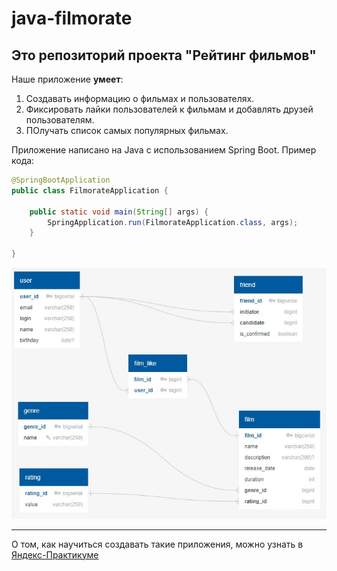 # java-filmorate
## Это репозиторий проекта "Рейтинг фильмов"

Наше приложение **умеет**:
1. Создавать информацию о фильмах и пользователях.
2. Фиксировать лайки пользователей к фильмам и добавлять друзей пользователям.
3. ПОлучать список самых популярных фильмах.

Приложение написано на Java с использованием Spring Boot. Пример кода:
```java
@SpringBootApplication
public class FilmorateApplication {

    public static void main(String[] args) {
        SpringApplication.run(FilmorateApplication.class, args);
    }

}
```


![ER-модель данных](https://github.com/e-popov-lst/java-filmorate/blob/db-erd-schema/filmorate_erd.jpg)


------
О том, как научиться создавать такие приложения, можно узнать в [Яндекс-Практикуме](https://practicum.yandex.ru/java-developer/ "Тут учат Java!") 
